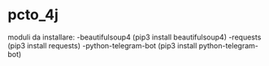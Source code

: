 # pcto_4j

moduli da installare:
-beautifulsoup4 (pip3 install beautifulsoup4)
-requests (pip3 install requests)
-python-telegram-bot (pip3 install python-telegram-bot)

